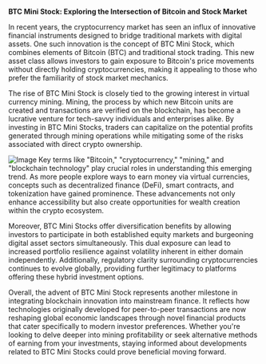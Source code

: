 **BTC Mini Stock: Exploring the Intersection of Bitcoin and Stock Market**

In recent years, the cryptocurrency market has seen an influx of innovative financial instruments designed to bridge traditional markets with digital assets. One such innovation is the concept of BTC Mini Stock, which combines elements of Bitcoin (BTC) and traditional stock trading. This new asset class allows investors to gain exposure to Bitcoin's price movements without directly holding cryptocurrencies, making it appealing to those who prefer the familiarity of stock market mechanics.

The rise of BTC Mini Stock is closely tied to the growing interest in virtual currency mining. Mining, the process by which new Bitcoin units are created and transactions are verified on the blockchain, has become a lucrative venture for tech-savvy individuals and enterprises alike. By investing in BTC Mini Stocks, traders can capitalize on the potential profits generated through mining operations while mitigating some of the risks associated with direct crypto ownership.


![Image](https://github.com/user-attachments/assets/31692037-0104-4703-abd1-696b6a7dd41b)
Key terms like "Bitcoin," "cryptocurrency," "mining," and "blockchain technology" play crucial roles in understanding this emerging trend. As more people explore ways to earn money via virtual currencies, concepts such as decentralized finance (DeFi), smart contracts, and tokenization have gained prominence. These advancements not only enhance accessibility but also create opportunities for wealth creation within the crypto ecosystem.

Moreover, BTC Mini Stocks offer diversification benefits by allowing investors to participate in both established equity markets and burgeoning digital asset sectors simultaneously. This dual exposure can lead to increased portfolio resilience against volatility inherent in either domain independently. Additionally, regulatory clarity surrounding cryptocurrencies continues to evolve globally, providing further legitimacy to platforms offering these hybrid investment options.

Overall, the advent of BTC Mini Stock represents another milestone in integrating blockchain innovation into mainstream finance. It reflects how technologies originally developed for peer-to-peer transactions are now reshaping global economic landscapes through novel financial products that cater specifically to modern investor preferences. Whether you're looking to delve deeper into mining profitability or seek alternative methods of earning from your investments, staying informed about developments related to BTC Mini Stocks could prove beneficial moving forward.